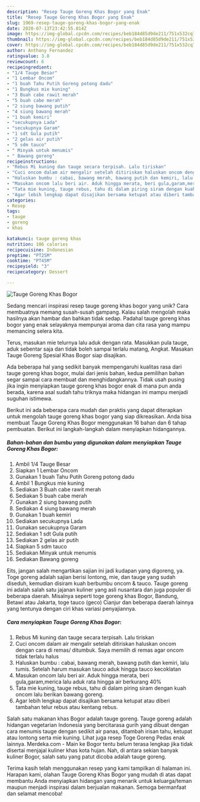 ```yaml
---
description: "Resep Tauge Goreng Khas Bogor yang Enak"
title: "Resep Tauge Goreng Khas Bogor yang Enak"
slug: 1969-resep-tauge-goreng-khas-bogor-yang-enak
date: 2020-07-13T23:42:55.014Z
image: https://img-global.cpcdn.com/recipes/beb184d85d9de211/751x532cq70/tauge-goreng-khas-bogor-foto-resep-utama.jpg
thumbnail: https://img-global.cpcdn.com/recipes/beb184d85d9de211/751x532cq70/tauge-goreng-khas-bogor-foto-resep-utama.jpg
cover: https://img-global.cpcdn.com/recipes/beb184d85d9de211/751x532cq70/tauge-goreng-khas-bogor-foto-resep-utama.jpg
author: Anthony Fernandez
ratingvalue: 3.8
reviewcount: 6
recipeingredient:
- "1/4 Tauge Besar"
- "1 Lembar Oncom"
- "1 buah Tahu Putih Goreng potong dadu"
- "1 Bungkus mie kuning"
- "3 Buah cabe rawit merah"
- "5 buah cabe merah"
- "2 siung bawang putih"
- "4 siung bawang merah"
- "1 buah kemiri"
- "secukupnya Lada"
- "secukupnya Garam"
- "1 sdt Gula putih"
- "2 gelas air putih"
- "5 sdm tauco"
- " Minyak untuk menumis"
- " Bawang goreng"
recipeinstructions:
- "Rebus Mi kuning dan tauge secara terpisah. Lalu tiriskan"
- "Cuci oncom dalam air mengalir setelah ditiriskan haluskan oncom dengan cara di remas/ ditumbuk. Saya memilih di remas agar oncom tidak terlalu halus"
- "Haluskan bumbu : cabai, bawang merah, bawang putih dan kemiri, lalu tumis. Setelah harum masukan tauco aduk hingga tauco kecoklatan"
- "Masukan oncom lalu beri air. Aduk hingga merata, beri gula,garam,merica lalu aduk rata hingga air berkurang 40%"
- "Tata mie kuning, tauge rebus, tahu di dalam piring siram dengan kuah oncom lalu berikan bawang goreng."
- "Agar lebih lengkap dapat disajikan bersama ketupat atau diberi tambahan telur rebus atau kentang rebus."
categories:
- Resep
tags:
- tauge
- goreng
- khas

katakunci: tauge goreng khas 
nutrition: 106 calories
recipecuisine: Indonesian
preptime: "PT25M"
cooktime: "PT45M"
recipeyield: "3"
recipecategory: Dessert

---
```



![Tauge Goreng Khas Bogor](https://img-global.cpcdn.com/recipes/beb184d85d9de211/751x532cq70/tauge-goreng-khas-bogor-foto-resep-utama.jpg)

Sedang mencari inspirasi resep tauge goreng khas bogor yang unik? Cara membuatnya memang susah-susah gampang. Kalau salah mengolah maka hasilnya akan hambar dan bahkan tidak sedap. Padahal tauge goreng khas bogor yang enak selayaknya mempunyai aroma dan cita rasa yang mampu memancing selera kita.

Terus, masukan mie telurnya lalu aduk dengan rata. Masukkan pula tauge, aduk sebentar saja dan tidak boleh sampai terlalu matang, Angkat. Masakan Tauge Goreng Spesial Khas Bogor siap disajikan.

Ada beberapa hal yang sedikit banyak mempengaruhi kualitas rasa dari tauge goreng khas bogor, mulai dari jenis bahan, kedua pemilihan bahan segar sampai cara membuat dan menghidangkannya. Tidak usah pusing jika ingin menyiapkan tauge goreng khas bogor enak di mana pun anda berada, karena asal sudah tahu triknya maka hidangan ini mampu menjadi suguhan istimewa.


Berikut ini ada beberapa cara mudah dan praktis yang dapat diterapkan untuk mengolah tauge goreng khas bogor yang siap dikreasikan. Anda bisa membuat Tauge Goreng Khas Bogor menggunakan 16 bahan dan 6 tahap pembuatan. Berikut ini langkah-langkah dalam menyiapkan hidangannya.

<!--inarticleads1-->

##### Bahan-bahan dan bumbu yang digunakan dalam menyiapkan Tauge Goreng Khas Bogor:

1. Ambil 1/4 Tauge Besar
1. Siapkan 1 Lembar Oncom
1. Gunakan 1 buah Tahu Putih Goreng potong dadu
1. Ambil 1 Bungkus mie kuning
1. Sediakan 3 Buah cabe rawit merah
1. Sediakan 5 buah cabe merah
1. Gunakan 2 siung bawang putih
1. Sediakan 4 siung bawang merah
1. Gunakan 1 buah kemiri
1. Sediakan secukupnya Lada
1. Gunakan secukupnya Garam
1. Sediakan 1 sdt Gula putih
1. Sediakan 2 gelas air putih
1. Siapkan 5 sdm tauco
1. Sediakan  Minyak untuk menumis
1. Sediakan  Bawang goreng


Eits, jangan salah mengartikan sajian ini jadi kudapan yang digoreng, ya. Toge goreng adalah sajian berisi lontong, mie, dan tauge yang sudah diseduh, kemudian disiram kuah berbumbu oncom &amp; tauco. Tauge goreng ini adalah salah satu jajanan kuliner yang asli nusantara dan juga populer di beberapa daerah. Misalnya seperti toge goreng khas Bogor, Bandung, Betawi atau Jakarta, toge tauco (geco) Cianjur dan beberapa daerah lainnya yang tentunya dengan ciri khas variasi penyajiannya. 

<!--inarticleads2-->

##### Cara menyiapkan Tauge Goreng Khas Bogor:

1. Rebus Mi kuning dan tauge secara terpisah. Lalu tiriskan
1. Cuci oncom dalam air mengalir setelah ditiriskan haluskan oncom dengan cara di remas/ ditumbuk. Saya memilih di remas agar oncom tidak terlalu halus
1. Haluskan bumbu : cabai, bawang merah, bawang putih dan kemiri, lalu tumis. Setelah harum masukan tauco aduk hingga tauco kecoklatan
1. Masukan oncom lalu beri air. Aduk hingga merata, beri gula,garam,merica lalu aduk rata hingga air berkurang 40%
1. Tata mie kuning, tauge rebus, tahu di dalam piring siram dengan kuah oncom lalu berikan bawang goreng.
1. Agar lebih lengkap dapat disajikan bersama ketupat atau diberi tambahan telur rebus atau kentang rebus.


Salah satu makanan khas Bogor adalah tauge goreng. Tauge goreng adalah hidangan vegetarian Indonesia yang bercitarasa gurih yang dibuat dengan cara menumis tauge dengan sedikit air panas, ditambah irisan tahu, ketupat atau lontong serta mie kuning. Lihat juga resep Toge Goreng Pedas enak lainnya. Merdeka.com - Main ke Bogor tentu belum terasa lengkap jika tidak disertai menjajal kuliner khas kota hujan. Nah, di antara sekian banyak kuliner Bogor, salah satu yang patut dicoba adalah tauge goreng. 

Terima kasih telah menggunakan resep yang kami tampilkan di halaman ini. Harapan kami, olahan Tauge Goreng Khas Bogor yang mudah di atas dapat membantu Anda menyiapkan hidangan yang menarik untuk keluarga/teman maupun menjadi inspirasi dalam berjualan makanan. Semoga bermanfaat dan selamat mencoba!
